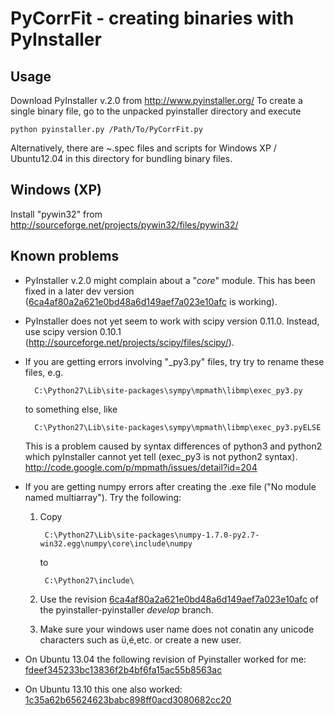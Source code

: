 PyCorrFit - creating binaries with PyInstaller
=========

Usage
-------------------

Download PyInstaller v.2.0 from http://www.pyinstaller.org/
To create a single binary file, go to the unpacked pyinstaller directory and execute

    python pyinstaller.py /Path/To/PyCorrFit.py

Alternatively, there are ~.spec files and scripts for Windows XP / Ubuntu12.04 in this directory for bundling binary files.


Windows (XP)
-------------------

Install "pywin32" from http://sourceforge.net/projects/pywin32/files/pywin32/ 


Known problems
-------------------

- PyInstaller v.2.0 might complain about a "_core_" module. This has been fixed in a later dev version ([6ca4af80a2a621e0bd48a6d149aef7a023e10afc](https://github.com/pyinstaller/pyinstaller/tree/6ca4af80a2a621e0bd48a6d149aef7a023e10afc/) is working).

- PyInstaller does not yet seem to work with scipy version 0.11.0. Instead, use scipy version 0.10.1 (http://sourceforge.net/projects/scipy/files/scipy/). 

- If you are getting errors involving "_py3.py" files, try try to rename these files, e.g.

        C:\Python27\Lib\site-packages\sympy\mpmath\libmp\exec_py3.py 
    
    to something else, like

        C:\Python27\Lib\site-packages\sympy\mpmath\libmp\exec_py3.pyELSE

    This is a problem caused by syntax differences of python3 and python2 which pyInstaller cannot yet tell (exec_py3 is not python2 syntax). http://code.google.com/p/mpmath/issues/detail?id=204 

- If you are getting numpy errors after creating the .exe file ("No module named multiarray"). Try the following:
    1. Copy

            C:\Python27\Lib\site-packages\numpy-1.7.0-py2.7-win32.egg\numpy\core\include\numpy
    
        to 

            C:\Python27\include\
    2. Use the revision [6ca4af80a2a621e0bd48a6d149aef7a023e10afc](https://github.com/pyinstaller/pyinstaller/tree/6ca4af80a2a621e0bd48a6d149aef7a023e10afc/) of the pyinstaller-pyinstaller *develop* branch.   
    3. Make sure your windows user name does not conatin any unicode characters such as ü,é,etc. or create a new user.

- On Ubuntu 13.04 the following revision of Pyinstaller worked for me: [fdeef345233bc13836f2b4bf6fa15ac55b8563ac](https://github.com/pyinstaller/pyinstaller/tree/fdeef345233bc13836f2b4bf6fa15ac55b8563ac/)
- On Ubuntu 13.10 this one also worked: [1c35a62b65624623babc898ff0acd3080682cc20](https://github.com/matysek/pyinstaller/tree/1c35a62b65624623babc898ff0acd3080682cc20)
